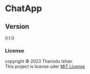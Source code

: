 # ChatApp

## Version
0.1.0

### License
copyright &copy; 2023 Tharindu Ishan <br>
This project is license uder [MIT License](License.txt)